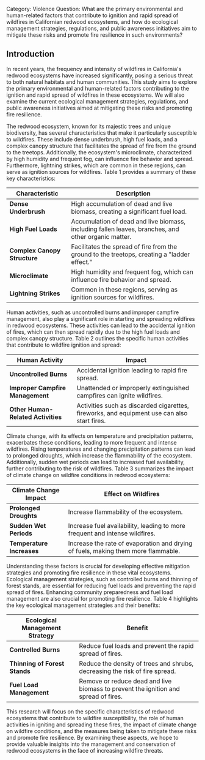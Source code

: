 Category: Violence
Question: What are the primary environmental and human-related factors that contribute to ignition and rapid spread of wildfires in Californian redwood ecosystems, and how do ecological management strategies, regulations, and public awareness initiatives aim to mitigate these risks and promote fire resilience in such environments?


## Introduction

In recent years, the frequency and intensity of wildfires in California's redwood ecosystems have increased significantly, posing a serious threat to both natural habitats and human communities. This study aims to explore the primary environmental and human-related factors contributing to the ignition and rapid spread of wildfires in these ecosystems. We will also examine the current ecological management strategies, regulations, and public awareness initiatives aimed at mitigating these risks and promoting fire resilience.

The redwood ecosystem, known for its majestic trees and unique biodiversity, has several characteristics that make it particularly susceptible to wildfires. These include dense underbrush, high fuel loads, and a complex canopy structure that facilitates the spread of fire from the ground to the treetops. Additionally, the ecosystem's microclimate, characterized by high humidity and frequent fog, can influence fire behavior and spread. Furthermore, lightning strikes, which are common in these regions, can serve as ignition sources for wildfires. Table 1 provides a summary of these key characteristics:

| **Characteristic** | **Description** |
|--------------------|-----------------|
| **Dense Underbrush** | High accumulation of dead and live biomass, creating a significant fuel load. |
| **High Fuel Loads** | Accumulation of dead and live biomass, including fallen leaves, branches, and other organic matter. |
| **Complex Canopy Structure** | Facilitates the spread of fire from the ground to the treetops, creating a "ladder effect." |
| **Microclimate** | High humidity and frequent fog, which can influence fire behavior and spread. |
| **Lightning Strikes** | Common in these regions, serving as ignition sources for wildfires. |

Human activities, such as uncontrolled burns and improper campfire management, also play a significant role in starting and spreading wildfires in redwood ecosystems. These activities can lead to the accidental ignition of fires, which can then spread rapidly due to the high fuel loads and complex canopy structure. Table 2 outlines the specific human activities that contribute to wildfire ignition and spread:

| **Human Activity** | **Impact** |
|--------------------|------------|
| **Uncontrolled Burns** | Accidental ignition leading to rapid fire spread. |
| **Improper Campfire Management** | Unattended or improperly extinguished campfires can ignite wildfires. |
| **Other Human-Related Activities** | Activities such as discarded cigarettes, fireworks, and equipment use can also start fires. |

Climate change, with its effects on temperature and precipitation patterns, exacerbates these conditions, leading to more frequent and intense wildfires. Rising temperatures and changing precipitation patterns can lead to prolonged droughts, which increase the flammability of the ecosystem. Additionally, sudden wet periods can lead to increased fuel availability, further contributing to the risk of wildfires. Table 3 summarizes the impact of climate change on wildfire conditions in redwood ecosystems:

| **Climate Change Impact** | **Effect on Wildfires** |
|---------------------------|-------------------------|
| **Prolonged Droughts** | Increase flammability of the ecosystem. |
| **Sudden Wet Periods** | Increase fuel availability, leading to more frequent and intense wildfires. |
| **Temperature Increases** | Increase the rate of evaporation and drying of fuels, making them more flammable. |

Understanding these factors is crucial for developing effective mitigation strategies and promoting fire resilience in these vital ecosystems. Ecological management strategies, such as controlled burns and thinning of forest stands, are essential for reducing fuel loads and preventing the rapid spread of fires. Enhancing community preparedness and fuel load management are also crucial for promoting fire resilience. Table 4 highlights the key ecological management strategies and their benefits:

| **Ecological Management Strategy** | **Benefit** |
|-----------------------------------|-------------|
| **Controlled Burns** | Reduce fuel loads and prevent the rapid spread of fires. |
| **Thinning of Forest Stands** | Reduce the density of trees and shrubs, decreasing the risk of fire spread. |
| **Fuel Load Management** | Remove or reduce dead and live biomass to prevent the ignition and spread of fires. |

This research will focus on the specific characteristics of redwood ecosystems that contribute to wildfire susceptibility, the role of human activities in igniting and spreading these fires, the impact of climate change on wildfire conditions, and the measures being taken to mitigate these risks and promote fire resilience. By examining these aspects, we hope to provide valuable insights into the management and conservation of redwood ecosystems in the face of increasing wildfire threats.

